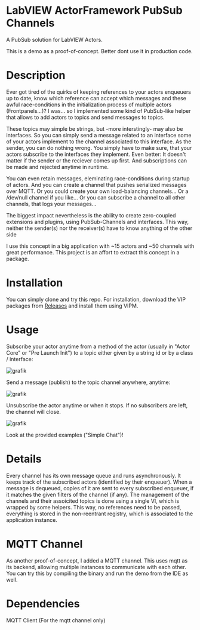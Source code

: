 # LabVIEW ActorFramework PubSub Channels
A PubSub solution for LabVIEW Actors.

This is a demo as a proof-of-concept. Better dont use it in production code.
 
# Description
Ever got tired of the quirks of keeping references to your actors enqueuers up to date, know which reference can accept which messages and these awful race-conditions in the initialization process of multiple actors (Frontpanels...)?
I was... so I implemented some kind of PubSub-like helper that allows to add actors to topics and send messages to topics. 

These topics may simple be strings, but -more interstingly- may also be interfaces. So you can simply send a message related to an interface some of your actors implement to the channel associated to this interface. As the sender, you can do nothing wrong. You simply have to make sure, that your actors subscribe to the interfaces they implement. 
Even better: It doesn't matter if the sender or the reciever comes up first. And subscriptions can be made and rejected anytime in runtime.

You can even retain messages, eleminating race-conditions during startup of actors. And you can create a channel that pushes serialized messages over MQTT.
Or you could create your own load-balancing channels... Or a /dev/null channel if you like... Or you can subscribe a channel to all other channels, that logs your messages...

The biggest impact nevertheless is the ability to create zero-coupled extensions and plugins, using PubSub-Channels and interfaces. This way, neither the sender(s) nor the receiver(s) have to know anything of the other side

I use this concept in a big application with ~15 actors and ~50 channels with great performance. This project is an affort to extract this concept in a package.

# Installation
You can simply clone and try this repo. For installation, download the VIP packages from  [Releases](https://github.com/kleinsimon/LV-Actor-Pub-Sub/releases) and install them using VIPM.

# Usage
Subscribe your actor anytime from a method of the actor (usually in "Actor Core" or "Pre Launch Init") to a topic either given by a string id or by a class / interface:

![grafik](https://user-images.githubusercontent.com/4790227/227496376-629ff2bd-2431-4c37-bc54-3625e60f934e.png)


Send a message (publish) to the topic channel anywhere, anytime:

![grafik](https://user-images.githubusercontent.com/4790227/227496886-d689a02a-f8c7-4d6d-8837-18e377b41c3c.png)


Unsubscribe the actor anytime or when it stops. If no subscribers are left, the channel will close.

![grafik](https://user-images.githubusercontent.com/4790227/227503878-78718da6-0ae8-44ea-a677-aa2894e0af6b.png)

Look at the provided examples ("Simple Chat")!

# Details

Every channel has its own message queue and runs asynchronously. It keeps track of the subscribed actors (identified by their enqueuer). When a message is dequeued, copies of it are sent to every subscribed enqueuer, if it matches the given filters of the channel (if any).
The management of the channels and their assoicited topics is done using a single VI, which is wrapped by some helpers. This way, no references need to be passed, everything is stored in the non-reentrant registry, which is associated to the application instance.

# MQTT Channel

As another proof-of-concept, I added a MQTT channel. This uses mqtt as its backend, allowing multiple instances to communicate with each other. You can try this by compiling the binary and run the demo from the IDE as well.

# Dependencies

MQTT Client (For the mqtt channel only)

